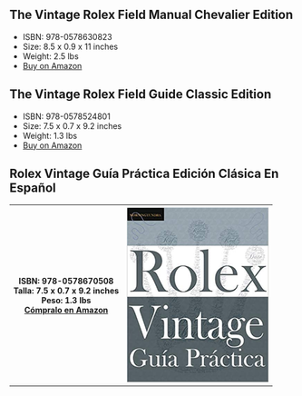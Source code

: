 ## The Vintage Rolex Field Manual Chevalier Edition
- ISBN: 978-0578630823
- Size: 8.5 x 0.9 x 11 inches
- Weight: 2.5 lbs
- [Buy on Amazon](https://www.amazon.com/Vintage-Rolex-Field-Manual-Collectors/dp/0578630826/) 

## The Vintage Rolex Field Guide Classic Edition 
- ISBN: 978-0578524801
- Size: 7.5 x 0.7 x 9.2 inches
- Weight: 1.3 lbs
- [Buy on Amazon](https://www.amazon.com/dp/0578524805/)

## Rolex Vintage Guía Práctica Edición Clásica En Español

<table>
<tr>
    <th>
        ISBN: 978-0578670508 <br> Talla: 7.5 x 0.7 x 9.2 inches <br> Peso: 1.3 lbs <br> <a href="https://www.amazon.com/Gu%C3%ADa-Pr%C3%A1ctica-Rolex-Vintage-supervivencia/dp/057867050X/">Cómpralo en Amazon </a>
    </th>
    <th>
        <img src="images/vrfg-ES-cover.jpg" width="250">
    </th>
</tr>
</table>
